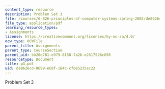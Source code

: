 ```yaml
---
content_type: resource
description: Problem Set 3
file: /courses/6-826-principles-of-computer-systems-spring-2002/de8626cd8699e68f164ccf0e5235ac22_p3.pdf
file_type: application/pdf
learning_resource_types:
- Assignments
license: https://creativecommons.org/licenses/by-nc-sa/4.0/
ocw_type: OCWFile
parent_title: Assignments
parent_type: CourseSection
parent_uid: bb20e781-e979-8150-7a2b-e2617526c898
resourcetype: Document
title: p3.pdf
uid: de8626cd-8699-e68f-164c-cf0e5235ac22
---
```

Problem Set 3